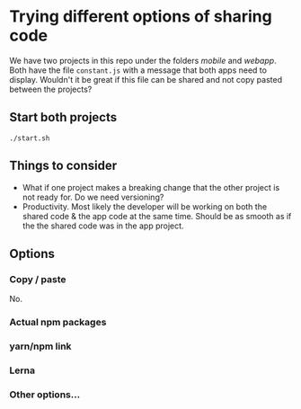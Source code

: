 # Trying different options of sharing code

We have two projects in this repo under the folders *mobile* and *webapp*. Both have the file `constant.js` with a message that both apps need to display. Wouldn't it be great if this file can be shared and not copy pasted between the projects?

## Start both projects

```
./start.sh
```

## Things to consider

- What if one project makes a breaking change that the other project is not ready for. Do we need versioning?
- Productivity. Most likely the developer will be working on both the shared code & the app code at the same time. Should be as smooth as if the the shared code was in the app project.
 
## Options

### Copy / paste
No.

### Actual npm packages

### yarn/npm link

### Lerna

### Other options...
